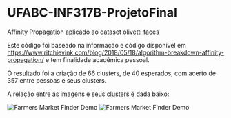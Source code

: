 # UFABC-INF317B-ProjetoFinal
Affinity Propagation aplicado ao dataset olivetti faces

Este código foi baseado na informação e código disponível em <https://www.ritchievink.com/blog/2018/05/18/algorithm-breakdown-affinity-propagation/> e tem finalidade acadêmica pessoal.

O resultado foi a criação de 66 clusters, de 40 esperados, com acerto de 357 entre pessoas e seus clusters.

A relação entre as imagens e seus clusters é dada baixo:

![Farmers Market Finder Demo](https://github.com/julio-cesar-leitao/UFABC-INF317B-ProjetoFinal/blob/master/gif-OlivettiFaces.gif)
![Farmers Market Finder Demo](https://github.com/julio-cesar-leitao/UFABC-INF317B-ProjetoFinal/blob/master/gif-OlivettiFaces2.gif)

